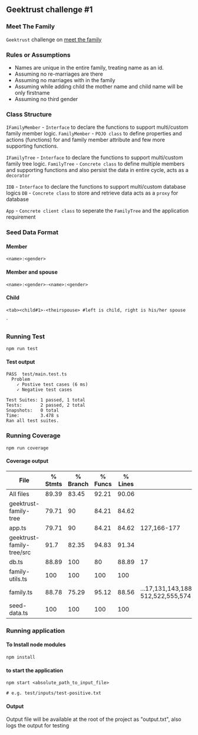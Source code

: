 ## Geektrust challenge #1 
### Meet The Family

`Geektrust` challenge on [meet the family](https://www.geektrust.in/coding-problem/backend/family)

### Rules or Assumptions
* Names are unique in the entire family, treating name as an id.
* Assuming no re-marriages are there
* Assuming no marriages with in the family
* Assuming while adding child the mother name and child name will be only firstname
* Assuming no third gender


### Class Structure

`IFamilyMember` - `Interface` to declare the functions to support multi/custom family member logic.
`FamilyMember` - `POJO class` to define properties and actions (functions) for and family member attribute and few more supporting functions.

`IFamilyTree` - `Interface` to declare the functions to support multi/custom family tree logic.
`FamilyTree` - `Concrete class` to define multiple members and supporting functions and also persist the data in entire cycle, acts as a `decorator`

`IDB` - `Interface` to declare the functions to support multi/custom database logics
`DB` - `Concrete class` to store and retrieve data acts as a `proxy` for database 

`App` - `Concrete client class` to seperate the `FamilyTree` and the application requirement


### Seed Data Format

#### Member
```
<name>:<gender>
```

#### Member and spouse
```
<name>:<gender>-<name>:<gender>
```

#### Child
```
<tab><child#1>-<theirspouse> #left is child, right is his/her spouse
```
`

### Running Test
```
npm run test
```

#### Test output
```
PASS  test/main.test.ts
  Problem
    ✓ Postive test cases (6 ms)
    ✓ Negative test cases

Test Suites: 1 passed, 1 total
Tests:       2 passed, 2 total
Snapshots:   0 total
Time:        3.478 s
Ran all test suites.
```       

### Running Coverage
```
npm run coverage
```

#### Coverage output
File                       | % Stmts | % Branch | % Funcs | % Lines | Uncovered Line #s                                                                     
---------------------------|---------|----------|---------|---------|---------------------------------------------------------------------------------------
All files                  |   89.39 |    83.45 |   92.21 |   90.06 |                                                                                       
 geektrust-family-tree     |   79.71 |       90 |   84.21 |   84.62 |                                                                                       
  app.ts                   |   79.71 |       90 |   84.21 |   84.62 | 127,166-177                                                                           
 geektrust-family-tree/src |    91.7 |    82.35 |   94.83 |   91.34 |                                                                                       
  db.ts                    |   88.89 |      100 |      80 |   88.89 | 17                                                                                    
  family-utils.ts          |     100 |      100 |     100 |     100 |                                                                                       
  family.ts                |   88.78 |    75.29 |   95.12 |   88.56 | ...17,131,143,188,198,234,238,261,361,367,383,389,423,445,467,489,511-512,522,555,574 
  seed-data.ts             |     100 |      100 |     100 |     100 |     


### Running application

#### To Install node modules
```
npm install
```

#### to start the application
```
npm start <absolute_path_to_input_file> 

# e.g. test/inputs/test-positive.txt
```

#### Output

Output file will be available at the root of the project as "output.txt", also logs the output for testing